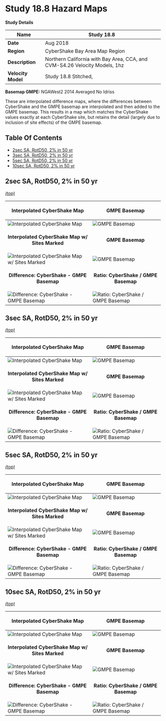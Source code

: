 # Study 18.8 Hazard Maps

**Study Details**

| **Name** | Study 18.8 |
|-----|-----|
| **Date** | Aug 2018 |
| **Region** | CyberShake Bay Area Map Region |
| **Description** | Northern California with Bay Area, CCA, and CVM-S4.26 Velocity Models, 1hz |
| **Velocity Model** | Study 18.8 Stitched,  |

**Basemap GMPE:** NGAWest2 2014 Averaged No Idriss

These are interpolated difference maps, where the differences between CyberShake and the GMPE basemap are interpolated and then added to the GMPE basemap. This results in a map which matches the CyberShake values exactly at each CyberShake site, but retains the detail (largely due to inclusion of site effects) of the GMPE basemap.
## Table Of Contents
* [2sec SA, RotD50, 2% in 50 yr](#2sec-sa-rotd50-2-in-50-yr)
* [3sec SA, RotD50, 2% in 50 yr](#3sec-sa-rotd50-2-in-50-yr)
* [5sec SA, RotD50, 2% in 50 yr](#5sec-sa-rotd50-2-in-50-yr)
* [10sec SA, RotD50, 2% in 50 yr](#10sec-sa-rotd50-2-in-50-yr)
## 2sec SA, RotD50, 2% in 50 yr
*[(top)](#table-of-contents)*

| <p align="center">**Interpolated CyberShake Map**</p> | <p align="center">**GMPE Basemap**</p> |
|-----|-----|
| ![Interpolated CyberShake Map](resources/map_2s_RotD50_2in50_interpolated.png) | ![GMPE Basemap](resources/map_2s_RotD50_2in50_basemap.png) |
| <p align="center">**Interpolated CyberShake Map w/ Sites Marked**</p> | <p align="center">**GMPE Basemap**</p> |
| ![Interpolated CyberShake Map w/ Sites Marked](resources/map_2s_RotD50_2in50_interpolated_marks.png) | ![GMPE Basemap](resources/map_2s_RotD50_2in50_basemap.png) |
| <p align="center">**Difference: CyberShake - GMPE Basemap**</p> | <p align="center">**Ratio: CyberShake / GMPE Basemap**</p> |
| ![Difference: CyberShake - GMPE Basemap](resources/map_2s_RotD50_2in50_diff.png) | ![Ratio: CyberShake / GMPE Basemap](resources/map_2s_RotD50_2in50_ratio.png) |

## 3sec SA, RotD50, 2% in 50 yr
*[(top)](#table-of-contents)*

| <p align="center">**Interpolated CyberShake Map**</p> | <p align="center">**GMPE Basemap**</p> |
|-----|-----|
| ![Interpolated CyberShake Map](resources/map_3s_RotD50_2in50_interpolated.png) | ![GMPE Basemap](resources/map_3s_RotD50_2in50_basemap.png) |
| <p align="center">**Interpolated CyberShake Map w/ Sites Marked**</p> | <p align="center">**GMPE Basemap**</p> |
| ![Interpolated CyberShake Map w/ Sites Marked](resources/map_3s_RotD50_2in50_interpolated_marks.png) | ![GMPE Basemap](resources/map_3s_RotD50_2in50_basemap.png) |
| <p align="center">**Difference: CyberShake - GMPE Basemap**</p> | <p align="center">**Ratio: CyberShake / GMPE Basemap**</p> |
| ![Difference: CyberShake - GMPE Basemap](resources/map_3s_RotD50_2in50_diff.png) | ![Ratio: CyberShake / GMPE Basemap](resources/map_3s_RotD50_2in50_ratio.png) |

## 5sec SA, RotD50, 2% in 50 yr
*[(top)](#table-of-contents)*

| <p align="center">**Interpolated CyberShake Map**</p> | <p align="center">**GMPE Basemap**</p> |
|-----|-----|
| ![Interpolated CyberShake Map](resources/map_5s_RotD50_2in50_interpolated.png) | ![GMPE Basemap](resources/map_5s_RotD50_2in50_basemap.png) |
| <p align="center">**Interpolated CyberShake Map w/ Sites Marked**</p> | <p align="center">**GMPE Basemap**</p> |
| ![Interpolated CyberShake Map w/ Sites Marked](resources/map_5s_RotD50_2in50_interpolated_marks.png) | ![GMPE Basemap](resources/map_5s_RotD50_2in50_basemap.png) |
| <p align="center">**Difference: CyberShake - GMPE Basemap**</p> | <p align="center">**Ratio: CyberShake / GMPE Basemap**</p> |
| ![Difference: CyberShake - GMPE Basemap](resources/map_5s_RotD50_2in50_diff.png) | ![Ratio: CyberShake / GMPE Basemap](resources/map_5s_RotD50_2in50_ratio.png) |

## 10sec SA, RotD50, 2% in 50 yr
*[(top)](#table-of-contents)*

| <p align="center">**Interpolated CyberShake Map**</p> | <p align="center">**GMPE Basemap**</p> |
|-----|-----|
| ![Interpolated CyberShake Map](resources/map_10s_RotD50_2in50_interpolated.png) | ![GMPE Basemap](resources/map_10s_RotD50_2in50_basemap.png) |
| <p align="center">**Interpolated CyberShake Map w/ Sites Marked**</p> | <p align="center">**GMPE Basemap**</p> |
| ![Interpolated CyberShake Map w/ Sites Marked](resources/map_10s_RotD50_2in50_interpolated_marks.png) | ![GMPE Basemap](resources/map_10s_RotD50_2in50_basemap.png) |
| <p align="center">**Difference: CyberShake - GMPE Basemap**</p> | <p align="center">**Ratio: CyberShake / GMPE Basemap**</p> |
| ![Difference: CyberShake - GMPE Basemap](resources/map_10s_RotD50_2in50_diff.png) | ![Ratio: CyberShake / GMPE Basemap](resources/map_10s_RotD50_2in50_ratio.png) |

